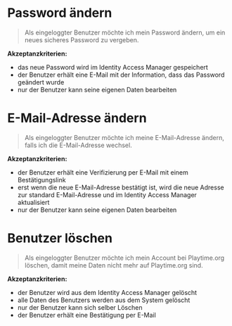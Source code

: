 # Password ändern
> Als eingeloggter Benutzer möchte ich mein Password ändern, um ein neues sicheres Password zu vergeben.

**Akzeptanzkriterien:**
- das neue Password wird im Identity Access Manager gespeichert
- der Benutzer erhält eine E-Mail mit der Information, dass das Password geändert wurde 
- nur der Benutzer kann seine eigenen Daten bearbeiten

# E-Mail-Adresse ändern
> Als eingeloggter Benutzer möchte ich meine E-Mail-Adresse ändern, falls ich die E-Mail-Adresse wechsel. 

**Akzeptanzkriterien:**
- der Benutzer erhält eine Verifizierung per E-Mail mit einem Bestätigungslink
- erst wenn die neue E-Mail-Adresse bestätigt ist, wird die neue Adresse zur standard E-Mail-Adresse und im Identity Access Manager aktualisiert 
- nur der Benutzer kann seine eigenen Daten bearbeiten 

# Benutzer löschen
> Als eingeloggter Benutzer möchte ich mein Account bei Playtime.org löschen, damit meine Daten nicht mehr auf Playtime.org sind.

**Akzeptanzkriterien:**
- der Benutzer wird aus dem Identity Access Manager gelöscht
- alle Daten des Benutzers werden aus dem System gelöscht
- nur der Benutzer kann sich selber Löschen
- der Benutzer erhält eine Bestätigung per E-Mail 